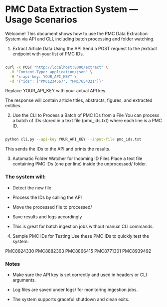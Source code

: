 # PMC Data Extraction System — Usage Scenarios

Welcome! This document shows how to use the PMC Data Extraction System via API and CLI, including batch processing and folder watching.

1. Extract Article Data Using the API
   Send a POST request to the /extract endpoint with your list of PMC IDs.

```bash

curl -X POST "http://localhost:8000/extract" \
  -H "Content-Type: application/json" \
  -H "x-api-key: YOUR_API_KEY" \
  -d '{"ids": ["PMC1234567", "PMC7654321"]}'
```

Replace YOUR_API_KEY with your actual API key.

The response will contain article titles, abstracts, figures, and extracted entities.

2. Use the CLI to Process a Batch of PMC IDs from a File
   You can process a batch of IDs stored in a text file (pmc_ids.txt) where each line is a PMC ID.

```bash

python cli.py --api-key YOUR_API_KEY --input-file pmc_ids.txt
```

This sends the IDs to the API and prints the results.

3. Automatic Folder Watcher for Incoming ID Files
   Place a text file containing PMC IDs (one per line) inside the unprocessed/ folder.

### The system will:

- Detect the new file

- Process the IDs by calling the API

- Move the processed file to processed/

- Save results and logs accordingly

- This is great for batch ingestion jobs without manual CLI commands.

4. Sample PMC IDs for Testing
   Use these PMC IDs to quickly test the system:

PMC8824330
PMC8882363
PMC8866415
PMC8771301
PMC8939492

### Notes

- Make sure the API key is set correctly and used in headers or CLI arguments.

- Log files are saved under logs/ for monitoring ingestion jobs.

- The system supports graceful shutdown and clean exits.
